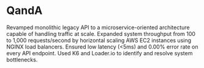 # QandA


Revamped monolithic legacy API to a microservice-oriented architecture capable of handling traffic at scale.
Expanded system throughput from 100 to 1,000 requests/second by horizontal scaling AWS EC2 instances using NGINX load balancers.
Ensured low latency (<5ms) and 0.00% error rate on every API endpoint.
Used K6 and Loader.io to identify and resolve system bottlenecks.
